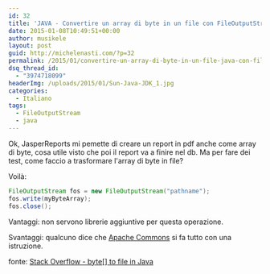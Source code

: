 ```yaml
---
id: 32
title: 'JAVA - Convertire un array di byte in un file con FileOutputStream'
date: 2015-01-08T10:49:51+00:00
author: musikele
layout: post
guid: http://michelenasti.com/?p=32
permalink: /2015/01/convertire-un-array-di-byte-in-un-file-java-con-fileoutputstream/
dsq_thread_id:
  - "3974718099"
headerImg: /uploads/2015/01/Sun-Java-JDK_1.jpg
categories:
  - Italiano
tags:
  - FileOutputStream
  - java
---
```

Ok, JasperReports mi pemette di creare un report in pdf anche come array di byte, cosa utile visto che poi il report va a finire nel db. Ma per fare dei test, come faccio a trasformare l'array di byte in file?

Voilà:

```java
FileOutputStream fos = new FileOutputStream("pathname");
fos.write(myByteArray);
fos.close();
```

Vantaggi: non servono librerie aggiuntive per questa operazione.

Svantaggi: qualcuno dice che [Apache Commons](http://commons.apache.org/proper/commons-io/apidocs/org/apache/commons/io/FileUtils.html#writeByteArrayToFile%28java.io.File,%20byte%5B%5D%29) si fa tutto con una istruzione.

fonte: [Stack Overflow - byte[] to file in Java](http://stackoverflow.com/questions/4350084/byte-to-file-in-java)
